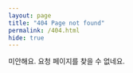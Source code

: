 ```yaml
---
layout: page
title: "404 Page not found"
permalink: /404.html
hide: true
---
```


미안해요. 요청 페이지를 찾을 수 없네요.

